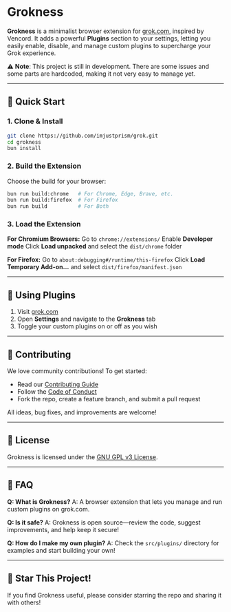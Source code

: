 # Grokness

**Grokness** is a minimalist browser extension for [grok.com](https://grok.com), inspired by Vencord. It adds a powerful **Plugins** section to your settings, letting you easily enable, disable, and manage custom plugins to supercharge your Grok experience.

⚠️ **Note**: This project is still in development. There are some issues and some parts are hardcoded, making it not very easy to manage yet.

---

## 🚀 Quick Start

### 1. Clone & Install

```bash
git clone https://github.com/imjustprism/grok.git
cd grokness
bun install
```

### 2. Build the Extension

Choose the build for your browser:

```bash
bun run build:chrome   # For Chrome, Edge, Brave, etc.
bun run build:firefox  # For Firefox
bun run build          # For Both
```

### 3. Load the Extension

**For Chromium Browsers:**
    Go to `chrome://extensions/`
    Enable **Developer mode**
    Click **Load unpacked** and select the `dist/chrome` folder

**For Firefox:**
    Go to `about:debugging#/runtime/this-firefox`
    Click **Load Temporary Add-on…** and select `dist/firefox/manifest.json`

---

## 🧩 Using Plugins

1. Visit [grok.com](https://grok.com)
2. Open **Settings** and navigate to the **Grokness** tab
3. Toggle your custom plugins on or off as you wish

---

## 🤝 Contributing

We love community contributions! To get started:

- Read our [Contributing Guide](CONTRIBUTING.md)
- Follow the [Code of Conduct](CODE_OF_CONDUCT.md)
- Fork the repo, create a feature branch, and submit a pull request

All ideas, bug fixes, and improvements are welcome!

---

## 📄 License

Grokness is licensed under the [GNU GPL v3 License](LICENSE).

---

## 🙋 FAQ

**Q: What is Grokness?**
A: A browser extension that lets you manage and run custom plugins on grok.com.

**Q: Is it safe?**
A: Grokness is open source—review the code, suggest improvements, and help keep it secure!

**Q: How do I make my own plugin?**
A: Check the `src/plugins/` directory for examples and start building your own!

---

## 🌟 Star This Project!

If you find Grokness useful, please consider starring the repo and sharing it with others!
